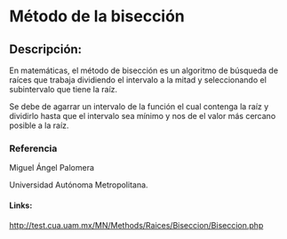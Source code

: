 Método de la bisección
===
## Descripción: 

En matemáticas, el método de bisección es un algoritmo de búsqueda de raíces que 
trabaja dividiendo el intervalo a la mitad y seleccionando el subintervalo que tiene la raíz.

Se debe de agarrar un intervalo de la función el cual contenga la raíz y dividirlo hasta que el intervalo sea mínimo y nos de
el valor más cercano posible a la raíz.

### Referencia
Miguel Ángel Palomera

Universidad Autónoma Metropolitana.

#### Links:
http://test.cua.uam.mx/MN/Methods/Raices/Biseccion/Biseccion.php
